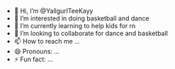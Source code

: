 - 👋 Hi, I’m @YallgurlTeeKayy
- 👀 I’m interested in doing basketball and dance
- 🌱 I’m currently learning to help kids for rn
- 💞️ I’m looking to collaborate for dance and basketball
- 📫 How to reach me ...
- 😄 Pronouns: ...
- ⚡ Fun fact: ...

<!---
YallgurlTeeKayy/YallgurlTeeKayy is a ✨ special ✨ repository because its `README.md` (this file) appears on your GitHub profile.
You can click the Preview link to take a look at your changes.
--->

